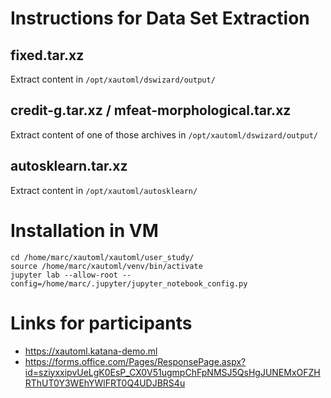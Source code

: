 # Instructions for Data Set Extraction

## fixed.tar.xz

Extract content in `/opt/xautoml/dswizard/output/`

## credit-g.tar.xz / mfeat-morphological.tar.xz

Extract content of one of those archives in `/opt/xautoml/dswizard/output/`

## autosklearn.tar.xz

Extract content in `/opt/xautoml/autosklearn/`

# Installation in VM

```
cd /home/marc/xautoml/xautoml/user_study/
source /home/marc/xautoml/venv/bin/activate
jupyter lab --allow-root --config=/home/marc/.jupyter/jupyter_notebook_config.py
```

# Links for participants

* https://xautoml.katana-demo.ml
* https://forms.office.com/Pages/ResponsePage.aspx?id=sziyxxipvUeLgK0EsP_CX0V51ugmpChFpNMSJ5QsHgJUNEMxOFZHRThUT0Y3WEhYWlFRT0Q4UDJBRS4u
